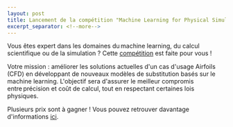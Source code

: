 ```yaml
---
layout: post
title: Lancement de la compétition "Machine Learning for Physical Simulation"
excerpt_separator: <!--more-->
---
```

Vous êtes expert dans les domaines du machine learning, du calcul scientifique ou de la simulation ? Cette [compétition](https://ml-for-physical-simulation-challenge.irt-systemx.fr/) est faite pour vous !  

Votre mission : améliorer les solutions actuelles d'un cas d'usage Airfoils (CFD) en développant de nouveaux modèles de substitution basés sur le machine learning. L'objectif sera d'assurer le meilleur compromis entre précision et coût de calcul, tout en respectant certaines lois physiques.  

Plusieurs prix sont à gagner ! Vous pouvez retrouver davantage d'informations [ici](https://www.linkedin.com/posts/institut-de-recherche-technologique-systemx_machinelearning-sciml-cfd-activity-7120020082457501696-Y39P/?utm_source=share&utm_medium=member_desktop).

